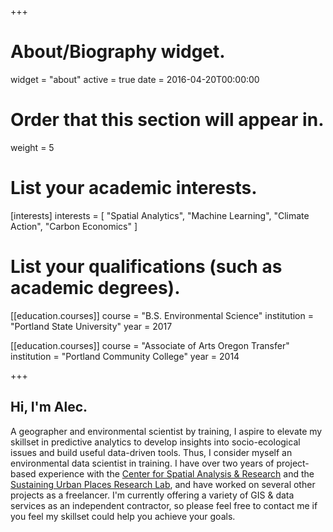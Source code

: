 +++
# About/Biography widget.
widget = "about"
active = true
date = 2016-04-20T00:00:00

# Order that this section will appear in.
weight = 5

# List your academic interests.
[interests]
  interests = [
    "Spatial Analytics",
    "Machine Learning",
    "Climate Action",
    "Carbon Economics"
  ]

# List your qualifications (such as academic degrees).
[[education.courses]]
  course = "B.S. Environmental Science"
  institution = "Portland State University"
  year = 2017

[[education.courses]]
  course = "Associate of Arts Oregon Transfer"
  institution = "Portland Community College"
  year = 2014

+++

## Hi, I'm Alec.

A geographer and environmental scientist by training, I aspire to elevate my skillset in predictive analytics to develop insights into socio-ecological issues and build useful data-driven tools. Thus, I consider myself an environmental data scientist in training. I have over two years of project-based experience with the [Center for Spatial Analysis & Research](https://www.pdx.edu/geography/center-for-spatial-analysis-research-csar) and the [Sustaining Urban Places Research Lab](http://www.suprlab.org/), and have worked on several other projects as a freelancer. I'm currently offering a variety of GIS & data services as an independent contractor, so please feel free to contact me if you feel my skillset could help you achieve your goals.

